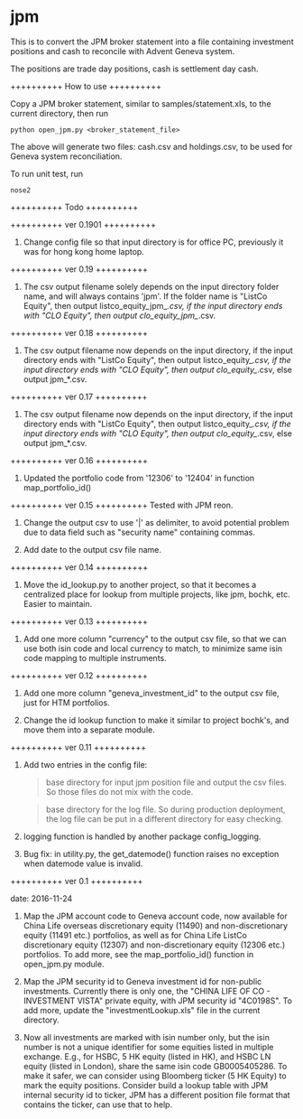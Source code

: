 # jpm

This is to convert the JPM broker statement into a file containing investment positions and cash to reconcile with Advent Geneva system.

The positions are trade day positions, cash is settlement day cash.

++++++++++
How to use
++++++++++

Copy a JPM broker statement, similar to samples/statement.xls, to the current directory, then run
	
	python open_jpm.py <broker_statement_file>

The above will generate two files: cash.csv and holdings.csv, to be used for Geneva system reconciliation.

To run unit test, run

	nose2


++++++++++
Todo
++++++++++



++++++++++
ver 0.1901
++++++++++
1. Change config file so that input directory is for office PC, previously it was for hong kong home laptop.



++++++++++
ver 0.19
++++++++++
1. The csv output filename solely depends on the input directory folder name, and will always contains 'jpm'. If the folder name is "ListCo Equity", then output listco_equity_jpm_*.csv, if the input directory ends with "CLO Equity", then output clo_equity_jpm_*.csv.



++++++++++
ver 0.18
++++++++++
1. The csv output filename now depends on the input directory, if the input directory ends with "ListCo Equity", then output listco_equity_*.csv, if the input directory ends with "CLO Equity", then output clo_equity_*.csv, else output jpm_*.csv.



++++++++++
ver 0.17
++++++++++
1. The csv output filename now depends on the input directory, if the input directory ends with "ListCo Equity", then output listco_equity_*.csv, if the input directory ends with "CLO Equity", then output clo_equity_*.csv, else output jpm_*.csv.



++++++++++
ver 0.16
++++++++++
1. Updated the portfolio code from '12306' to '12404' in function map_portfolio_id()



++++++++++
ver 0.15
++++++++++
Tested with JPM reon.

1. Change the output csv to use '|' as delimiter, to avoid potential problem due to data field such as "security name" containing commas.

2. Add date to the output csv file name.



++++++++++
ver 0.14
++++++++++
1. Move the id_lookup.py to another project, so that it becomes a centralized place for lookup from multiple projects, like jpm, bochk, etc. Easier to maintain.



++++++++++
ver 0.13
++++++++++
1. Add one more column "currency" to the output csv file, so that we can use both isin code and local currency to match, to minimize same isin code mapping to multiple instruments. 



++++++++++
ver 0.12
++++++++++
1. Add one more column "geneva_investment_id" to the output csv file, just for HTM portfolios.

2. Change the id lookup function to make it similar to project bochk's, and move them into a separate module.



++++++++++
ver 0.11
++++++++++
1. Add two entries in the config file:

	> base directory for input jpm position file and output the csv files. So those files do not mix with the code.

	> base directory for the log file. So during production deployment, the log file can be put in a different directory for easy checking.

2. logging function is handled by another package config_logging.

3. Bug fix: in utility.py, the get_datemode() function raises no exception when datemode value is invalid.



++++++++++
ver 0.1
++++++++++

date: 2016-11-24

1. Map the JPM account code to Geneva account code, now available for China Life overseas discretionary equity (11490) and non-discretionary equity (11491 etc.) portfolios, as well as for China Life ListCo discretionary equity (12307) and non-discretionary equity (12306 etc.) portfolios. To add more, see the map_portfolio_id() function in open_jpm.py module.

2. Map the JPM security id to Geneva investment id for non-public investments. Currently there is only one, the "CHINA LIFE OF CO - INVESTMENT VISTA" private equity, with JPM security id "4C0198S". To add more, update the "investmentLookup.xls" file in the current directory.

3. Now all investments are marked with isin number only, but the isin number is not a unique identifier for some equities listed in multiple exchange. E.g., for HSBC, 5 HK equity (listed in HK), and HSBC LN equity (listed in London), share the same isin code GB0005405286. To make it safer, we can consider using Bloomberg ticker (5 HK Equity) to mark the equity positions. Consider build a lookup table with JPM internal security id to ticker, JPM has a different position file format that contains the ticker, can use that to help.